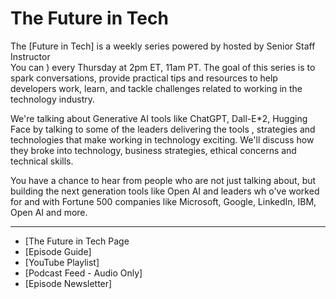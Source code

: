 # The Future in Tech

  
The [Future in Tech]  is a weekly series powered by   hosted by Senior Staff Instructor    
You can ) every Thursday at 2pm ET, 11am PT. The goal of this series is to spark conversations, provide practical tips and resources to help developers work, learn, and tackle challenges related to working in the technology industry.  
     
We're talking about Generative AI tools like ChatGPT, Dall-E*2, Hugging Face by talking to some of the leaders delivering the tools  , strategies and technologies that make working in technology exciting. We'll discuss how they broke into technology, business strategies, ethical concerns and technical skills.

You have a chance to hear from people who are not just talking about, but building the next generation tools like Open AI and leaders wh o've worked for and with Fortune 500 companies like Microsoft, Google, LinkedIn,  IBM,  Open AI and  more.     
   
---
 - [The Future in Tech Page
- [Episode Guide]   
- [YouTube Playlist] 
- [Podcast Feed - Audio Only]   
- [Episode Newsletter]    
   

